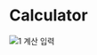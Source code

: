 # <h1>Calculator</h1>

![1  계산 입력](https://user-images.githubusercontent.com/89093279/148274435-97c68b61-5f81-4303-b97c-bfe69adc87aa.PNG)
